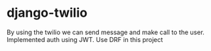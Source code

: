 # django-twilio
By using the twilio we can send message and make call to the user. Implemented auth using JWT. Use DRF in this project
